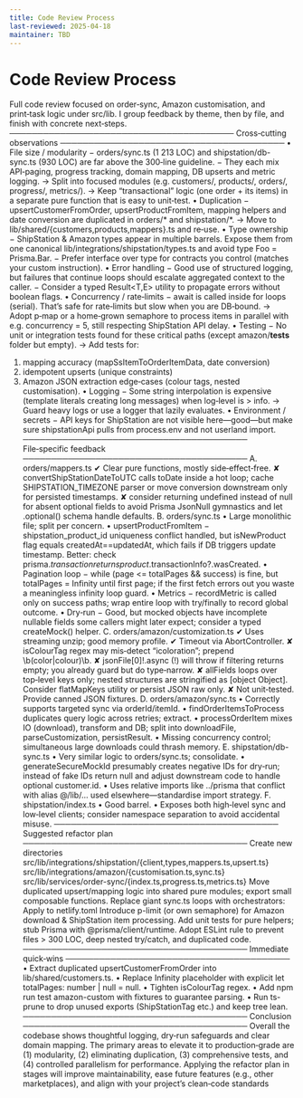 ```yaml
---
title: Code Review Process
last-reviewed: 2025-04-18
maintainer: TBD
---
```


# Code Review Process

Full code review focused on order‑sync, Amazon customisation, and print‑task logic under src/lib.
I group feedback by theme, then by file, and finish with concrete next‑steps.
────────────────────────────────────────
Cross‑cutting observations
────────────────────────────────────────
• File size / modularity
− orders/sync.ts (1 213 LOC) and shipstation/db-sync.ts (930 LOC) are far above the 300‑line guideline.
− They each mix API‑paging, progress tracking, domain mapping, DB upserts and metric logging.
→ Split into focused modules (e.g. customers/, products/, orders/, progress/, metrics/).
→ Keep “transactional” logic (one order + its items) in a separate pure function that is easy to unit‑test.
• Duplication
− upsertCustomerFromOrder, upsertProductFromItem, mapping helpers and date conversion are duplicated in orders/* and shipstation/*.
→ Move to lib/shared/{customers,products,mappers}.ts and re‑use.
• Type ownership
− ShipStation & Amazon types appear in multiple barrels. Expose them from one canonical lib/integrations/shipstation/types.ts and avoid type Foo = Prisma.Bar.
− Prefer interface over type for contracts you control (matches your custom instruction).
• Error handling
− Good use of structured logging, but failures that continue loops should escalate aggregated context to the caller.
− Consider a typed Result<T,E> utility to propagate errors without boolean flags.
• Concurrency / rate‑limits
− await is called inside for loops (serial). That’s safe for rate‑limits but slow when you are DB‑bound.
→ Adopt p‑map or a home‑grown semaphore to process items in parallel with e.g. concurrency = 5, still respecting ShipStation API delay.
• Testing
− No unit or integration tests found for these critical paths (except amazon/__tests__ folder but empty).
→ Add tests for:
1) mapping accuracy (mapSsItemToOrderItemData, date conversion)
2) idempotent upserts (unique constraints)
3) Amazon JSON extraction edge‑cases (colour tags, nested customisation).
• Logging
− Some string interpolation is expensive (template literals creating long messages) when log‑level is > info.
→ Guard heavy logs or use a logger that lazily evaluates.
• Environment / secrets
− API keys for ShipStation are not visible here—good—but make sure shipstationApi pulls from process.env and not userland import.
────────────────────────────────────────
File‑specific feedback
────────────────────────────────────────
A. orders/mappers.ts
✔ Clear pure functions, mostly side‑effect‑free.
✘ convertShipStationDateToUTC calls toDate inside a hot loop; cache SHIPSTATION_TIMEZONE parser or move conversion downstream only for persisted timestamps.
✘ consider returning undefined instead of null for absent optional fields to avoid Prisma JsonNull gymnastics and let .optional() schema handle defaults.
B. orders/sync.ts
• Large monolithic file; split per concern.
• upsertProductFromItem
− shipstation_product_id uniqueness conflict handled, but isNewProduct flag equals createdAt==updatedAt, which fails if DB triggers update timestamp. Better: check prisma.$transaction returns product.$transactionInfo?.wasCreated.
• Pagination loop
− while (page <= totalPages && success) is fine, but totalPages = Infinity until first page; if the first fetch errors out you waste a meaningless infinity loop guard.
• Metrics
− recordMetric is called only on success paths; wrap entire loop with try/finally to record global outcome.
• Dry‑run
− Good, but mocked objects have incomplete nullable fields some callers might later expect; consider a typed createMock<Customer>() helper.
C. orders/amazon/customization.ts
✔ Uses streaming unzip; good memory profile.
✔ Timeout via AbortController.
✘ isColourTag regex may mis‑detect “icoloration”; prepend \b(color|colour)\b.
✘ jsonFile[0]!.async (!) will throw if filtering returns empty; you already guard but do type‑narrow.
✘ allFields loops over top‑level keys only; nested structures are stringified as [object Object]. Consider flatMapKeys utility or persist JSON raw only.
✘ Not unit‑tested. Provide canned JSON fixtures.
D. orders/amazon/sync.ts
• Correctly supports targeted sync via orderId/itemId.
• findOrderItemsToProcess duplicates query logic across retries; extract.
• processOrderItem mixes IO (download), transform and DB; split into downloadFile, parseCustomization, persistResult.
• Missing concurrency control; simultaneous large downloads could thrash memory.
E. shipstation/db-sync.ts
• Very similar logic to orders/sync.ts; consolidate.
• generateSecureMockId presumably creates negative IDs for dry‑run; instead of fake IDs return null and adjust downstream code to handle optional customer.id.
• Uses relative imports like ../prisma that conflict with alias @/lib/... used elsewhere—standardise import strategy.
F. shipstation/index.ts
• Good barrel.
• Exposes both high‑level sync and low‑level clients; consider namespace separation to avoid accidental misuse.
────────────────────────────────────────
Suggested refactor plan
────────────────────────────────────────
Create new directories
src/lib/integrations/shipstation/{client,types,mappers.ts,upsert.ts}
src/lib/integrations/amazon/{customisation.ts,sync.ts}
src/lib/services/order-sync/{index.ts,progress.ts,metrics.ts}
Move duplicated upsert/mapping logic into shared pure modules; export small composable functions.
Replace giant sync.ts loops with orchestrators:
Apply to netlify.toml
Introduce p-limit (or own semaphore) for Amazon download & ShipStation item processing.
Add unit tests for pure helpers; stub Prisma with @prisma/client/runtime.
Adopt ESLint rule to prevent files > 300 LOC, deep nested try/catch, and duplicated code.
────────────────────────────────────────
Immediate quick‑wins
────────────────────────────────────────
• Extract duplicated upsertCustomerFromOrder into lib/shared/customers.ts.
• Replace Infinity placeholder with explicit let totalPages: number | null = null.
• Tighten isColourTag regex.
• Add npm run test amazon-custom with fixtures to guarantee parsing.
• Run ts-prune to drop unused exports (ShipStationTag etc.) and keep tree lean.
────────────────────────────────────────
Conclusion
────────────────────────────────────────
Overall the codebase shows thoughtful logging, dry‑run safeguards and clear domain mapping.
The primary areas to elevate it to production‑grade are (1) modularity, (2) eliminating duplication, (3) comprehensive tests, and (4) controlled parallelism for performance.
Applying the refactor plan in stages will improve maintainability, ease future features (e.g., other marketplaces), and align with your project’s clean‑code standards
